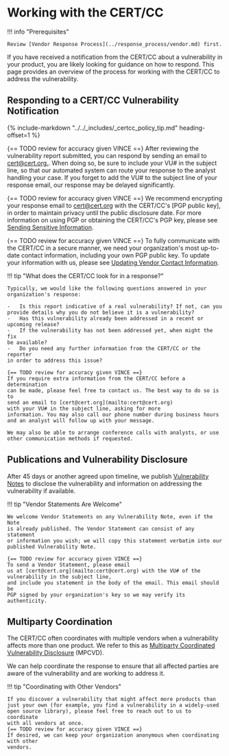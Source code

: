 # Working with the CERT/CC

!!! info "Prerequisites"

    Review [Vendor Response Process](../response_process/vendor.md) first.

If you have received a notification from the CERT/CC about a vulnerability in your product,
you are likely looking for guidance on how to respond.
This page provides an overview of the process for working with the CERT/CC to address the vulnerability.

## Responding to a CERT/CC Vulnerability Notification

{% include-markdown "../../_includes/_certcc_policy_tip.md" heading-offset=1 %}

{== TODO review for accuracy given VINCE ==}
After reviewing the vulnerability report submitted, you can respond by
sending an email to [cert@cert.org.](mailto:cert@cert.org).
When doing so, be sure to include your VU# in the subject line, so that
our automated system can route your response to the analyst handling
your case. If you forget to add the VU# to the subject line of your
response email, our response may be delayed significantly.

{== TODO review for accuracy given VINCE ==}
We recommend encrypting your response email to
[cert@cert.org](mailto:cert@cert.org) with the CERT/CC\'s [PGP public key], in order to
maintain privacy until the public disclosure date. For more information
on using PGP or obtaining the CERT/CC's PGP key, please see [Sending
Sensitive Information](http://www.cert.org/contact/sensitive-information.cfm).

{== TODO review for accuracy given VINCE ==}
To fully communicate with the CERT/CC in a secure manner, we need your
organization's most up-to-date contact information, including your own
PGP public key. To update your information with us, please see [Updating
Vendor Contact Information](Updating-Vendor-Contact-Information_4227086.html).

!!! tip "What does the CERT/CC look for in a response?"

    Typically, we would like the following questions answered in your
    organization's response:

    -   Is this report indicative of a real vulnerability? If not, can you
    provide details why you do not believe it is a vulnerability?
    -   Has this vulnerability already been addressed in a recent or
    upcoming release?
    -   If the vulnerability has not been addressed yet, when might the fix
    be available?
    -   Do you need any further information from the CERT/CC or the reporter
    in order to address this issue?

    {== TODO review for accuracy given VINCE ==}
    If you require extra information from the CERT/CC before a determination
    can be made, please feel free to contact us. The best way to do so is to
    send an email to [cert@cert.org](mailto:cert@cert.org) 
    with your VU# in the subject line, asking for more
    information. You may also call our phone number during business hours
    and an analyst will follow up with your message.

    We may also be able to arrange conference calls with analysts, or use
    other communication methods if requested.

## Publications and Vulnerability Disclosure

After 45 days or another agreed upon timeline, we publish
[Vulnerability Notes](http://www.kb.cert.org/vuls/)
to disclose the vulnerability and information on addressing the vulnerability if available.

!!! tip "Vendor Statements Are Welcome"

    We welcome Vendor Statements on any Vulnerability Note, even if the Note
    is already published. The Vendor Statement can consist of any statement
    or information you wish; we will copy this statement verbatim into our
    published Vulnerability Note.

    {== TODO review for accuracy given VINCE ==}
    To send a Vendor Statement, please email
    us at [cert@cert.org](mailto:cert@cert.org) with the VU# of the vulnerability in the subject line,
    and include you statement in the body of the email. This email should be
    PGP signed by your organization's key so we may verify its
    authenticity.

## Multiparty Coordination

The CERT/CC often coordinates with multiple vendors when a vulnerability
affects more than one product.
We refer to this as [Multiparty Coordinated Vulnerability Disclosure](../../howto/coordination/mpcvd.md) (MPCVD).

We can help coordinate the response to ensure that all affected parties are aware of the vulnerability and are
working to address it.

!!! tip "Coordinating with Other Vendors"

    If you discover a vulnerability that might affect more products than
    just your own (for example, you find a vulnerability in a widely-used
    open source library), please feel free to reach out to us to coordinate
    with all vendors at once.    
    {== TODO review for accuracy given VINCE ==}
    If desired, we can keep your organization anonymous when coordinating with other
    vendors.
